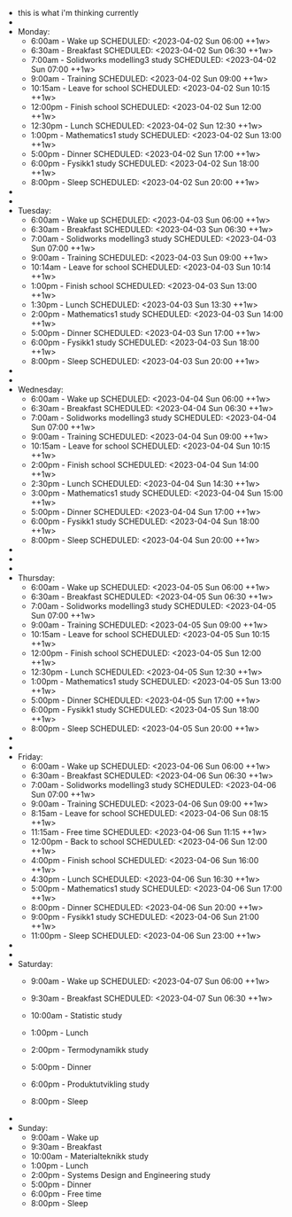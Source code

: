 - this is what i'm thinking currently
-
- Monday:
	- 6:00am - Wake up
	  SCHEDULED: <2023-04-02 Sun 06:00 ++1w>
	- 6:30am - Breakfast
	  SCHEDULED: <2023-04-02 Sun 06:30 ++1w>
	- 7:00am - Solidworks modelling3 study
	  SCHEDULED: <2023-04-02 Sun 07:00 ++1w>
	- 9:00am - Training
	  SCHEDULED: <2023-04-02 Sun 09:00 ++1w>
	- 10:15am - Leave for school
	  SCHEDULED: <2023-04-02 Sun 10:15 ++1w>
	- 12:00pm - Finish school
	  SCHEDULED: <2023-04-02 Sun 12:00 ++1w>
	- 12:30pm - Lunch
	  SCHEDULED: <2023-04-02 Sun 12:30 ++1w>
	- 1:00pm - Mathematics1 study
	  SCHEDULED: <2023-04-02 Sun 13:00 ++1w>
	- 5:00pm - Dinner
	  SCHEDULED: <2023-04-02 Sun 17:00 ++1w>
	- 6:00pm - Fysikk1 study
	  SCHEDULED: <2023-04-02 Sun 18:00 ++1w>
	- 8:00pm - Sleep
	  SCHEDULED: <2023-04-02 Sun 20:00 ++1w>
-
-
- Tuesday:
	- 6:00am - Wake up
	SCHEDULED: <2023-04-03 Sun 06:00 ++1w>
	- 6:30am - Breakfast
	SCHEDULED: <2023-04-03 Sun 06:30 ++1w>
	- 7:00am - Solidworks modelling3 study
	SCHEDULED: <2023-04-03 Sun 07:00 ++1w>
	- 9:00am - Training
	SCHEDULED: <2023-04-03 Sun 09:00 ++1w>
	- 10:14am - Leave for school
	SCHEDULED: <2023-04-03 Sun 10:14 ++1w>
	- 1:00pm - Finish school
	SCHEDULED: <2023-04-03 Sun 13:00 ++1w>
	- 1:30pm - Lunch
	SCHEDULED: <2023-04-03 Sun 13:30 ++1w>
	- 2:00pm - Mathematics1 study
	SCHEDULED: <2023-04-03 Sun 14:00 ++1w>
	- 5:00pm - Dinner
	SCHEDULED: <2023-04-03 Sun 17:00 ++1w>
	- 6:00pm - Fysikk1 study
	SCHEDULED: <2023-04-03 Sun 18:00 ++1w>
	- 8:00pm - Sleep
	SCHEDULED: <2023-04-03 Sun 20:00 ++1w>
-
-
- Wednesday:
	- 6:00am - Wake up
	SCHEDULED: <2023-04-04 Sun 06:00 ++1w>
	- 6:30am - Breakfast
	SCHEDULED: <2023-04-04 Sun 06:30 ++1w>
	- 7:00am - Solidworks modelling3 study
	SCHEDULED: <2023-04-04 Sun 07:00 ++1w>
	- 9:00am - Training
	SCHEDULED: <2023-04-04 Sun 09:00 ++1w>
	- 10:15am - Leave for school
	SCHEDULED: <2023-04-04 Sun 10:15 ++1w>
	- 2:00pm - Finish school
	SCHEDULED: <2023-04-04 Sun 14:00 ++1w>
	- 2:30pm - Lunch
	SCHEDULED: <2023-04-04 Sun 14:30 ++1w>
	- 3:00pm - Mathematics1 study
	SCHEDULED: <2023-04-04 Sun 15:00 ++1w>
	- 5:00pm - Dinner
	SCHEDULED: <2023-04-04 Sun 17:00 ++1w>
	- 6:00pm - Fysikk1 study
	SCHEDULED: <2023-04-04 Sun 18:00 ++1w>
	- 8:00pm - Sleep
	SCHEDULED: <2023-04-04 Sun 20:00 ++1w>
-
-
-
- Thursday:
	- 6:00am - Wake up
	SCHEDULED: <2023-04-05 Sun 06:00 ++1w>
	- 6:30am - Breakfast
	SCHEDULED: <2023-04-05 Sun 06:30 ++1w>
	- 7:00am - Solidworks modelling3 study
	SCHEDULED: <2023-04-05 Sun 07:00 ++1w>
	- 9:00am - Training
	SCHEDULED: <2023-04-05 Sun 09:00 ++1w>
	- 10:15am - Leave for school
	SCHEDULED: <2023-04-05 Sun 10:15 ++1w>
	- 12:00pm - Finish school
	SCHEDULED: <2023-04-05 Sun 12:00 ++1w>
	- 12:30pm - Lunch
	SCHEDULED: <2023-04-05 Sun 12:30 ++1w>
	- 1:00pm - Mathematics1 study
	SCHEDULED: <2023-04-05 Sun 13:00 ++1w>
	- 5:00pm - Dinner
	SCHEDULED: <2023-04-05 Sun 17:00 ++1w>
	- 6:00pm - Fysikk1 study
	SCHEDULED: <2023-04-05 Sun 18:00 ++1w>
	- 8:00pm - Sleep
	SCHEDULED: <2023-04-05 Sun 20:00 ++1w>
-
-
- Friday:
	- 6:00am - Wake up
	SCHEDULED: <2023-04-06 Sun 06:00 ++1w>
	- 6:30am - Breakfast
	SCHEDULED: <2023-04-06 Sun 06:30 ++1w>
	- 7:00am - Solidworks modelling3 study
	SCHEDULED: <2023-04-06 Sun 07:00 ++1w>
	- 9:00am - Training
	SCHEDULED: <2023-04-06 Sun 09:00 ++1w>
	- 8:15am - Leave for school
	SCHEDULED: <2023-04-06 Sun 08:15 ++1w>
	- 11:15am - Free time
	SCHEDULED: <2023-04-06 Sun 11:15 ++1w>
	- 12:00pm - Back to school
	SCHEDULED: <2023-04-06 Sun 12:00 ++1w>
	- 4:00pm - Finish school
	SCHEDULED: <2023-04-06 Sun 16:00 ++1w>
	- 4:30pm - Lunch
	SCHEDULED: <2023-04-06 Sun 16:30 ++1w>
	- 5:00pm - Mathematics1 study
	SCHEDULED: <2023-04-06 Sun 17:00 ++1w>
	- 8:00pm - Dinner
	SCHEDULED: <2023-04-06 Sun 20:00 ++1w>
	- 9:00pm - Fysikk1 study
	SCHEDULED: <2023-04-06 Sun 21:00 ++1w>
	- 11:00pm - Sleep
	SCHEDULED: <2023-04-06 Sun 23:00 ++1w>
-
-
- Saturday:
	- 9:00am - Wake up
	SCHEDULED: <2023-04-07 Sun 06:00 ++1w>
	- 9:30am - Breakfast
	SCHEDULED: <2023-04-07 Sun 06:30 ++1w>
	
	- 10:00am - Statistic study
	- 1:00pm - Lunch
	- 2:00pm - Termodynamikk study
	- 5:00pm - Dinner
	- 6:00pm - Produktutvikling study
	- 8:00pm - Sleep
-
- Sunday:
	- 9:00am - Wake up
	- 9:30am - Breakfast
	- 10:00am - Materialteknikk study
	- 1:00pm - Lunch
	- 2:00pm - Systems Design and Engineering study
	- 5:00pm - Dinner
	- 6:00pm - Free time
	- 8:00pm - Sleep